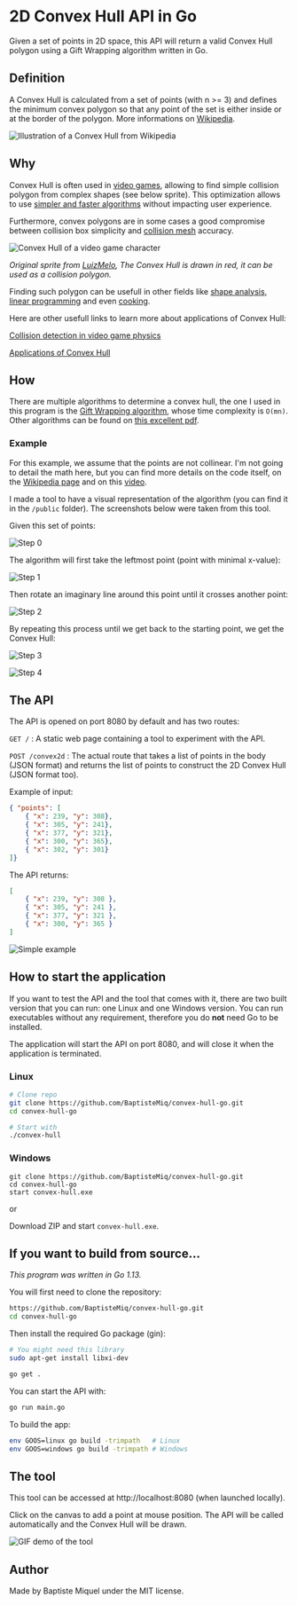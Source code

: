 # 2D Convex Hull API in Go

Given a set of points in 2D space, this API will return a valid Convex Hull polygon using a Gift Wrapping algorithm written in Go.

## Definition

A Convex Hull is calculated from a set of points (with n >= 3) and defines the minimum convex polygon so that any point of the set is either inside or at the border of the polygon.
More informations on [Wikipedia](https://en.wikipedia.org/wiki/Convex_hull).

![Illustration of a Convex Hull from Wikipedia](https://upload.wikimedia.org/wikipedia/commons/thumb/b/bc/ConvexHull.png/220px-ConvexHull.png)

## Why

Convex Hull is often used in [video games](https://www.cs.sfu.ca/~haoz/pubs/liu_zhang_gi08.pdf), allowing to find simple collision polygon from complex shapes (see below sprite). This optimization allows to use [simpler and faster algorithms](https://www.toptal.com/game/video-game-physics-part-ii-collision-detection-for-solid-objects) without impacting user experience.

Furthermore, convex polygons are in some cases a good compromise between collision box simplicity and [collision mesh](https://developer.valvesoftware.com/wiki/Collision_mesh) accuracy.

![Convex Hull of a video game character](https://i.imgur.com/BhKRtRW.png)

*Original sprite from [LuizMelo](https://luizmelo.itch.io/), The Convex Hull is drawn in red, it can be used as a collision polygon.*

Finding such polygon can be usefull in other fields like [shape analysis](https://brilliant.org/wiki/convex-hull/), [linear programming](https://cs.au.dk/~gerth/advising/thesis/bo-mortensen.pdf) and even [cooking](http://veronising.blogspot.com/2008/04/cooking-for-nerds-ingredient-polyhedron.html). 

Here are other usefull links to learn more about applications of Convex Hull:

[Collision detection in video game physics](https://www.toptal.com/game/video-game-physics-part-ii-collision-detection-for-solid-objects)

[Applications of Convex Hull](https://brilliant.org/wiki/convex-hull/)

## How

There are multiple algorithms to determine a convex hull, the one I used in this program is the [Gift Wrapping algorithm](https://en.wikipedia.org/wiki/Gift_wrapping_algorithm), whose time complexity is `O(mn)`. Other algorithms can be found on [this excellent pdf](https://www.cs.jhu.edu/~misha/Spring16/06.pdf).

### Example

For this example, we assume that the points are not collinear. I'm not going to detail the math here, but you can find more details on the code itself, on the [Wikipedia page](https://en.wikipedia.org/wiki/Convex_hull) and on this [video](https://youtu.be/YNyULRrydVI).

I made a tool to have a visual representation of the algorithm (you can find it in the `/public` folder). The screenshots below were taken from this tool.

Given this set of points:

![Step 0](https://i.imgur.com/A8VCrml.png)

The algorithm will first take the leftmost point (point with minimal x-value):

![Step 1](https://i.imgur.com/f0VCoH9.png)

Then rotate an imaginary line around this point until it crosses another point:

![Step 2](https://i.imgur.com/lZOqdeV.png)

By repeating this process until we get back to the starting point, we get the Convex Hull:

![Step 3](https://i.imgur.com/pujWKZi.png)

![Step 4](https://i.imgur.com/lF5lBX9.png)

## The API

The API is opened on port 8080 by default and has two routes:

```GET /``` : A static web page containing a tool to experiment with the API.

```POST /convex2d``` : The actual route that takes a list of points in the body (JSON format) and returns the list of points to construct the 2D Convex Hull (JSON format too).

Example of input:

```json
{ "points": [
    { "x": 239, "y": 308},
    { "x": 305, "y": 241},
    { "x": 377, "y": 321},
    { "x": 300, "y": 365},
    { "x": 302, "y": 301}
]}
```

The API returns:

```json
[
    { "x": 239, "y": 308 },
    { "x": 305, "y": 241 },
    { "x": 377, "y": 321 },
    { "x": 300, "y": 365 }
]
```

![Simple example](https://i.imgur.com/4SkThq6.png)

## How to start the application

If you want to test the API and the tool that comes with it, there are two built version that you can run: one Linux and one Windows version. You can run executables without any requirement, therefore you do **not** need Go to be installed.

The application will start the API on port 8080, and will close it when the application is terminated.

### Linux
```bash
# Clone repo
git clone https://github.com/BaptisteMiq/convex-hull-go.git
cd convex-hull-go

# Start with
./convex-hull
```

### Windows
```batch
git clone https://github.com/BaptisteMiq/convex-hull-go.git
cd convex-hull-go
start convex-hull.exe
```
or

Download ZIP and start `convex-hull.exe`.

## If you want to build from source...
*This program was written in Go 1.13.*

You will first need to clone the repository:

```bash
https://github.com/BaptisteMiq/convex-hull-go.git
cd convex-hull-go
```

Then install the required Go package (gin):
```bash
# You might need this library
sudo apt-get install libxi-dev

go get .
```

You can start the API with:
```bash
go run main.go
```

To build the app:
```bash
env GOOS=linux go build -trimpath   # Linux
env GOOS=windows go build -trimpath # Windows
```


## The tool

This tool can be accessed at http://localhost:8080 (when launched locally).

Click on the canvas to add a point at mouse position. The API will be called automatically and the Convex Hull will be drawn.

![GIF demo of the tool](https://media.giphy.com/media/RyWpwFci7Xn8Wfuhgd/giphy.gif?cid=790b7611eb2a149d17487521cf0772fb9951650d861fed2d&rid=giphy.gif&ct=g)

## Author

Made by Baptiste Miquel under the MIT license.